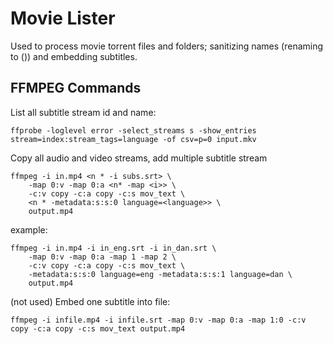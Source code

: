
# Movie Lister

Used to process movie torrent files and folders; sanitizing names (renaming to <movie> (<year>)) and embedding subtitles.

## FFMPEG Commands

List all subtitle stream id and name:
```
ffprobe -loglevel error -select_streams s -show_entries stream=index:stream_tags=language -of csv=p=0 input.mkv
```

Copy all audio and video streams, add multiple subtitle stream
```
ffmpeg -i in.mp4 <n * -i subs.srt> \
    -map 0:v -map 0:a <n* -map <i>> \
    -c:v copy -c:a copy -c:s mov_text \
    <n * -metadata:s:s:0 language=<language>> \
    output.mp4
```
example:
```
ffmpeg -i in.mp4 -i in_eng.srt -i in_dan.srt \
    -map 0:v -map 0:a -map 1 -map 2 \
    -c:v copy -c:a copy -c:s mov_text \
    -metadata:s:s:0 language=eng -metadata:s:s:1 language=dan \
    output.mp4
```

(not used) Embed one subtitle into file:
```
ffmpeg -i infile.mp4 -i infile.srt -map 0:v -map 0:a -map 1:0 -c:v copy -c:a copy -c:s mov_text output.mp4
```